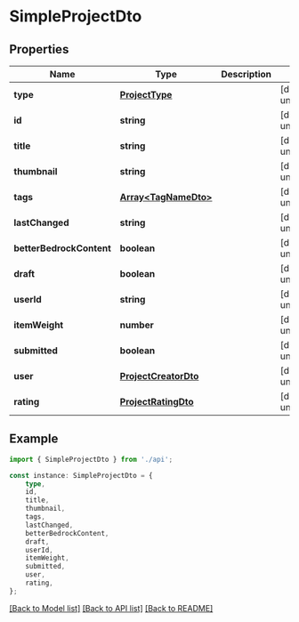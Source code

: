 # SimpleProjectDto


## Properties

Name | Type | Description | Notes
------------ | ------------- | ------------- | -------------
**type** | [**ProjectType**](ProjectType.md) |  | [default to undefined]
**id** | **string** |  | [default to undefined]
**title** | **string** |  | [default to undefined]
**thumbnail** | **string** |  | [default to undefined]
**tags** | [**Array&lt;TagNameDto&gt;**](TagNameDto.md) |  | [default to undefined]
**lastChanged** | **string** |  | [default to undefined]
**betterBedrockContent** | **boolean** |  | [default to undefined]
**draft** | **boolean** |  | [default to undefined]
**userId** | **string** |  | [default to undefined]
**itemWeight** | **number** |  | [default to undefined]
**submitted** | **boolean** |  | [default to undefined]
**user** | [**ProjectCreatorDto**](ProjectCreatorDto.md) |  | [default to undefined]
**rating** | [**ProjectRatingDto**](ProjectRatingDto.md) |  | [default to undefined]

## Example

```typescript
import { SimpleProjectDto } from './api';

const instance: SimpleProjectDto = {
    type,
    id,
    title,
    thumbnail,
    tags,
    lastChanged,
    betterBedrockContent,
    draft,
    userId,
    itemWeight,
    submitted,
    user,
    rating,
};
```

[[Back to Model list]](../README.md#documentation-for-models) [[Back to API list]](../README.md#documentation-for-api-endpoints) [[Back to README]](../README.md)
